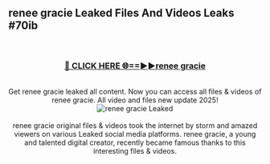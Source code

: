 ## renee gracie Leaked Files And Videos Leaks #70ib
<br>
<div align="center">
<h3><a href="https://watchclip.my.id/renee gracie" rel="nofollow">🔴 CLICK HERE 🌐==►►renee gracie</a></h3>
<br>
Get renee gracie leaked all content. Now you can access all files & videos of renee gracie. All video and files new update 2025!
<br>
<a href="https://watchclip.my.id/renee gracie" rel="nofollow" data-target="animated-image.originalLink"><img src="https://i.ibb.co.com/WyWwxjT/player-gif2.gif" alt="renee gracie Leaked" style="max-width: 100%; display: inline-block;" data-target="animated-image.originalImage"></a>
<br><br>
renee gracie original files & videos took the internet by storm and amazed viewers on various Leaked social media platforms. renee gracie, a young and talented digital creator, recently became famous thanks to this interesting files & videos.
</div>
<br>